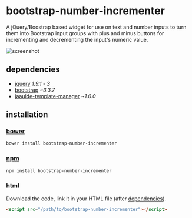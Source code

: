 # bootstrap-number-incrementer

A jQuery/Boostrap based widget for use on text and number inputs to turn them into Bootstrap input groups with plus and minus buttons for incrementing and decrementing the input's numeric value.

![screenshot](https://jaaulde.com/docs/bootstrap-number-incrementer/images/screenshot_1.png)

## dependencies
 * [jquery](https://jquery.com) _1.9.1_ - _3_
 * [bootstrap](https://getbootstrap.com) _~3.3.7_
 * [jaaulde-template-manager](https://github.com/JAAulde/template-manager) _~1.0.0_

## installation
### [bower](http://bower.io)
````bash
bower install bootstrap-number-incrementer
````

### [npm](https://www.npmjs.com)
````bash
npm install bootstrap-number-incrementer
````

### html
Download the code, link it in your HTML file (after [dependencies](#dependencies)).
````html
<script src="/path/to/bootstrap-number-incrementer"></script>
````

